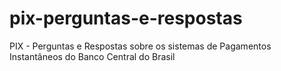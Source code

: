 # pix-perguntas-e-respostas
PIX - Perguntas e Respostas sobre os sistemas de Pagamentos Instantâneos do Banco Central do Brasil 
